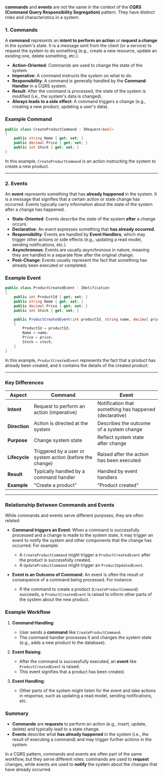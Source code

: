**commands** and **events** are not the same in the context of the **CQRS (Command Query Responsibility Segregation)** pattern. They have distinct roles and characteristics in a system.

### 1. **Commands**

A **command** represents an **intent to perform an action** or **request a change** in the system's state. It is a message sent from the client (or a service) to request the system to do something (e.g., create a new resource, update an existing one, delete something, etc.). 

- **Action-Oriented**: Commands are used to change the state of the system.
- **Imperative**: A command instructs the system on what to do.
- **Responsibility**: A command is generally handled by the **Command Handler** in a CQRS system.
- **Result**: After the command is processed, the state of the system is modified (i.e., the system's data is changed).
- **Always leads to a side effect**: A command triggers a change (e.g., creating a new product, updating a user's data).

### Example Command
```csharp
public class CreateProductCommand : IRequest<bool>
{
    public string Name { get; set; }
    public decimal Price { get; set; }
    public int Stock { get; set; }
}
```
In this example, `CreateProductCommand` is an action instructing the system to create a new product.

---

### 2. **Events**

An **event** represents something that has **already happened** in the system. It is a message that signifies that a certain action or state change has occurred. Events typically carry information about the state of the system after a change has happened.

- **State-Oriented**: Events describe the state of the system **after** a change occurs.
- **Declarative**: An event expresses something that **has already occurred**.
- **Responsibility**: Events are handled by **Event Handlers**, which may trigger other actions or side effects (e.g., updating a read model, sending notifications, etc.).
- **Asynchronous**: Events are usually asynchronous in nature, meaning they are handled in a separate flow after the original change.
- **Post-Change**: Events usually represent the fact that something has already been executed or completed.

### Example Event
```csharp
public class ProductCreatedEvent : INotification
{
    public int ProductId { get; set; }
    public string Name { get; set; }
    public decimal Price { get; set; }
    public int Stock { get; set; }

    public ProductCreatedEvent(int productId, string name, decimal price, int stock)
    {
        ProductId = productId;
        Name = name;
        Price = price;
        Stock = stock;
    }
}
```
In this example, `ProductCreatedEvent` represents the fact that a product has already been created, and it contains the details of the created product.

---

### Key Differences

| **Aspect**          | **Command**                          | **Event**                                  |
|---------------------|--------------------------------------|--------------------------------------------|
| **Intent**          | Request to perform an action (imperative) | Notification that something has happened (declarative) |
| **Direction**       | Action is directed at the system      | Describes the outcome of a system change   |
| **Purpose**         | Change system state                   | Reflect system state after change          |
| **Lifecycle**       | Triggered by a user or system action (before the change) | Raised after the action has been executed  |
| **Result**          | Typically handled by a command handler | Handled by event handlers                  |
| **Example**         | "Create a product"                   | "Product created"                          |

---

### Relationship Between Commands and Events

While commands and events serve different purposes, they are often related:

- **Command triggers an Event**: When a command is successfully processed and a change is made to the system state, it may trigger an event to notify the system and other components that the change has occurred. For example:
    - A `CreateProductCommand` might trigger a `ProductCreatedEvent` after the product is successfully created.
    - A `UpdateProductCommand` might trigger an `ProductUpdatedEvent`.

- **Event is an Outcome of Command**: An event is often the result or consequence of a command being processed. For instance:
    - If the command to create a product (`CreateProductCommand`) succeeds, a `ProductCreatedEvent` is raised to inform other parts of the system about the new product.

### Example Workflow

1. **Command Handling**:
   - User sends a **command** like `CreateProductCommand`.
   - The command handler processes it and changes the system state (e.g., adds a new product to the database).

2. **Event Raising**:
   - After the command is successfully executed, an **event** like `ProductCreatedEvent` is raised.
   - This event signifies that a product has been created.

3. **Event Handling**:
   - Other parts of the system might listen for the event and take actions in response, such as updating a read model, sending notifications, etc.

### Summary

- **Commands** are **requests** to perform an action (e.g., insert, update, delete) and typically lead to a state change.
- **Events** describe what **has already happened** in the system (i.e., the result of executing a command) and may trigger further actions in the system.

In a CQRS pattern, commands and events are often part of the same workflow, but they serve different roles: commands are used to **request** changes, while events are used to **notify** the system about the changes that have already occurred.
